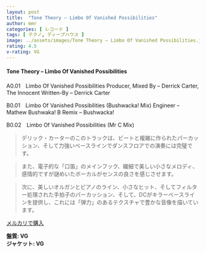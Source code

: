```yaml
---
layout: post
title:  "Tone Theory – Limbo Of Vanished Possibilities"
author: mmr
categories: [ レコード ]
tags: [ テクノ, ディープハウス ]
image: ../assets/images/Tone Theory – Limbo Of Vanished Possibilities.jpg
rating: 4.5
v-rating: VG
---
```


#### Tone Theory – Limbo Of Vanished Possibilities

A0.01　Limbo Of Vanished Possibilities
Producer, Mixed By – Derrick Carter, The Innocent
Written-By – Derrick Carter

B0.01　Limbo Of Vanished Possibilities (Bushwacka! Mix)
Engineer – Mathew Bushwaka! B
Remix – Bushwacka!

B0.02　Limbo Of Vanished Possibilities (Mr C Mix)

> デリック・カーターのこのトラックは、ビートと複雑に作られたパーカッション、そして力強いベースラインでダンスフロアでの演奏には完璧です。

> また、電子的な「口笛」のメインフック、繊細で美しい小さなメロディ、感情的ですが謎めいたボーカルがセンスの良さを感じさせます。

> 次に、美しいオルガンとピアノのライン、小さなヒット、そしてフィルター処理された手拍子のパーカッション、そして、DCがキラーベースラインを提供し、これには「弾力」のあるテクスチャで豊かな音像を描いています。


[メルカリで購入](https://jp.mercari.com/item/m14966528973)

<div class="mt-4 mb-4 d-flex align-items-center">
<strong class="mr-1">盤質: VG</strong>
</div>
<div class="mt-4 mb-4 d-flex align-items-center">
<strong class="mr-1">ジャケット: VG</strong>
</div>
